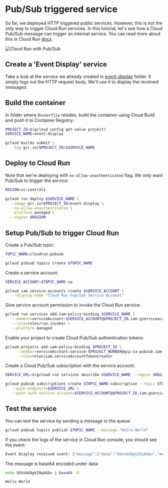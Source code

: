 # Pub/Sub triggered service

So far, we deployed HTTP triggered public services. However, this is not the only way to trigger Cloud Run services. In this tutorial, let's see how a Cloud Pub/Sub message can trigger an internal service. You can read more about this in Cloud Run [docs](https://cloud.google.com/run/docs/events/pubsub-push).

![Cloud Run with Pub/Sub](./images/cloud-run-pubsub.png)

## Create a 'Event Display' service

Take a look at the service we already created in [event-display](../event-display) folder. It simply logs out the HTTP request body. We'll use it to display the received messages.

## Build the container

In folder where `Dockerfile` resides, build the container using Cloud Build and push it to Container Registry:

```sh
PROJECT_ID=$(gcloud config get-value project)
SERVICE_NAME=event-display

gcloud builds submit \
  --tag gcr.io/$PROJECT_ID/$SERVICE_NAME
```

## Deploy to Cloud Run

Note that we're deploying with `no-allow-unauthenticated` flag. We only want Pub/Sub to trigger the service:

```sh
REGION=us-central1

gcloud run deploy $SERVICE_NAME \
  --image gcr.io/$PROJECT_ID/event-display \
  --no-allow-unauthenticated \
  --platform managed \
  --region $REGION 
```

## Setup Pub/Sub to trigger Cloud Run

Create a Pub/Sub topic:

```sh
TOPIC_NAME=cloudrun-pubsub

gcloud pubsub topics create $TOPIC_NAME
```

Create a service account:

```sh
SERVICE_ACCOUNT=$TOPIC_NAME-sa

gcloud iam service-accounts create $SERVICE_ACCOUNT \
   --display-name "Cloud Run Pub/Sub Service Account"
```

Give service account permission to invoke the Cloud Run service:

```sh
gcloud run services add-iam-policy-binding $SERVICE_NAME \
   --member=serviceAccount:$SERVICE_ACCOUNT@$PROJECT_ID.iam.gserviceaccount.com \
   --role=roles/run.invoker \
   --platform managed
```

Enable your project to create Cloud Pub/Sub authentication tokens:

```sh
gcloud projects add-iam-policy-binding $PROJECT_ID \
     --member=serviceAccount:service-$PROJECT_NUMBER@gcp-sa-pubsub.iam.gserviceaccount.com \
     --role=roles/iam.serviceAccountTokenCreator
```

Create a Cloud Pub/Sub subscription with the service account:

```sh
SERVICE_URL=$(gcloud run services describe $SERVICE_NAME --region $REGION --format 'value(status.url)')

gcloud pubsub subscriptions create $TOPIC_NAME-subscription --topic $TOPIC_NAME \
   --push-endpoint=$SERVICE_URL \
   --push-auth-service-account=$SERVICE_ACCOUNT@$PROJECT_ID.iam.gserviceaccount.com
```

## Test the service

You can test the service by sending a message to the queue:

```sh
gcloud pubsub topics publish $TOPIC_NAME --message "Hello World"
```

If you check the logs of the service in Cloud Run console, you should see the event:

```sh
Event Display received event: {"message":{"data":"SGVsbG8gV29ybGQ=","messageId":"849662793093263","message_id":"849662793093263","publishTime":"2019-11-12T16:12:51.296Z","publish_time":"2019-11-12T16:12:51.296Z"},"subscription":"projects/knative-atamel/subscriptions/cloudrun-topic-subscription"}
```

The message is base64 encoded under data:

```sh
echo SGVsbG8gV29ybGQ= | base64 -D

Hello World
```
